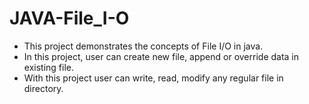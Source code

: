 # JAVA-File_I-O
* This project demonstrates the concepts of File I/O in java.
* In this project, user can create new file, append or override data in existing file.
* With this project user can write, read, modify any regular file in directory.
